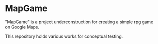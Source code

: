 # MapGame

"MapGame" is a project underconstruction for creating a simple rpg game on Google Maps.

This repository holds various works for conceptual testing.
